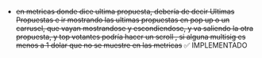 - ~~en metricas donde dice ultima propuesta, debería de decir Ultimas Propuestas e ir mostrando las ultimas propuestas en pop up o un carrusel, que vayan mostrandose y escondiendose, y va saliendo la otra propuesta, y top votantes podría hacer un scroll , si alguna multisig es menos a 1 dolar que no se muestre en las metricas~~ ✅ IMPLEMENTADO